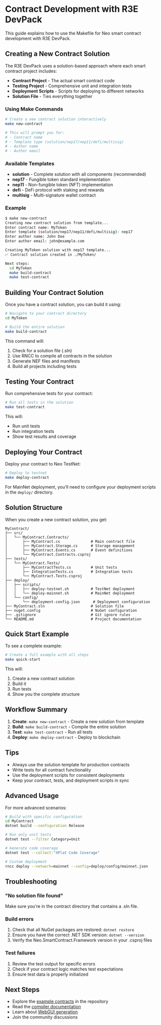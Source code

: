 # Contract Development with R3E DevPack

This guide explains how to use the Makefile for Neo smart contract development with R3E DevPack.

## Creating a New Contract Solution

The R3E DevPack uses a solution-based approach where each smart contract project includes:
- **Contract Project** - The actual smart contract code
- **Testing Project** - Comprehensive unit and integration tests
- **Deployment Scripts** - Scripts for deploying to different networks
- **Solution File** - Ties everything together

### Using Make Commands

```bash
# Create a new contract solution interactively
make new-contract

# This will prompt you for:
# - Contract name
# - Template type (solution/nep17/nep11/defi/multisig)
# - Author name
# - Author email
```

### Available Templates

- **solution** - Complete solution with all components (recommended)
- **nep17** - Fungible token standard implementation
- **nep11** - Non-fungible token (NFT) implementation
- **defi** - DeFi protocol with staking and rewards
- **multisig** - Multi-signature wallet contract

### Example

```bash
$ make new-contract
Creating new contract solution from template...
Enter contract name: MyToken
Enter template (solution/nep17/nep11/defi/multisig): nep17
Enter author name: John Doe
Enter author email: john@example.com

Creating MyToken solution with nep17 template...
✅ Contract solution created in ./MyToken/

Next steps:
  cd MyToken
  make build-contract
  make test-contract
```

## Building Your Contract Solution

Once you have a contract solution, you can build it using:

```bash
# Navigate to your contract directory
cd MyToken

# Build the entire solution
make build-contract
```

This command will:
1. Check for a solution file (.sln)
2. Use RNCC to compile all contracts in the solution
3. Generate NEF files and manifests
4. Build all projects including tests

## Testing Your Contract

Run comprehensive tests for your contract:

```bash
# Run all tests in the solution
make test-contract
```

This will:
- Run unit tests
- Run integration tests
- Show test results and coverage

## Deploying Your Contract

Deploy your contract to Neo TestNet:

```bash
# Deploy to testnet
make deploy-contract
```

For MainNet deployment, you'll need to configure your deployment scripts in the `deploy/` directory.

## Solution Structure

When you create a new contract solution, you get:

```
MyContract/
├── src/
│   └── MyContract.Contracts/
│       ├── MyContract.cs              # Main contract file
│       ├── MyContract.Storage.cs      # Storage management
│       ├── MyContract.Events.cs       # Event definitions
│       └── MyContract.Contracts.csproj
├── tests/
│   └── MyContract.Tests/
│       ├── MyContractTests.cs         # Unit tests
│       ├── IntegrationTests.cs        # Integration tests
│       └── MyContract.Tests.csproj
├── deploy/
│   ├── scripts/
│   │   ├── deploy-testnet.sh          # TestNet deployment
│   │   └── deploy-mainnet.sh          # MainNet deployment
│   └── config/
│       └── deployment-config.json      # Deployment configuration
├── MyContract.sln                     # Solution file
├── nuget.config                       # NuGet configuration
├── .gitignore                         # Git ignore rules
└── README.md                          # Project documentation
```

## Quick Start Example

To see a complete example:

```bash
# Create a full example with all steps
make quick-start
```

This will:
1. Create a new contract solution
2. Build it
3. Run tests
4. Show you the complete structure

## Workflow Summary

1. **Create**: `make new-contract` - Create a new solution from template
2. **Build**: `make build-contract` - Compile the entire solution
3. **Test**: `make test-contract` - Run all tests
4. **Deploy**: `make deploy-contract` - Deploy to blockchain

## Tips

- Always use the solution template for production contracts
- Write tests for all contract functionality
- Use the deployment scripts for consistent deployments
- Keep your contract, tests, and deployment scripts in sync

## Advanced Usage

For more advanced scenarios:

```bash
# Build with specific configuration
cd MyContract
dotnet build --configuration Release

# Run only unit tests
dotnet test --filter Category=Unit

# Generate code coverage
dotnet test --collect:"XPlat Code Coverage"

# Custom deployment
rncc deploy --network=mainnet --config=deploy/config/mainnet.json
```

## Troubleshooting

### "No solution file found"
Make sure you're in the contract directory that contains a .sln file.

### Build errors
1. Check that all NuGet packages are restored: `dotnet restore`
2. Ensure you have the correct .NET SDK version: `dotnet --version`
3. Verify the Neo.SmartContract.Framework version in your .csproj files

### Test failures
1. Review the test output for specific errors
2. Check if your contract logic matches test expectations
3. Ensure test data is properly initialized

## Next Steps

- Explore the [example contracts](examples/) in the repository
- Read the [compiler documentation](website/docs/compiler-reference.html)
- Learn about [WebGUI generation](website/docs/webgui-service.html)
- Join the community discussions